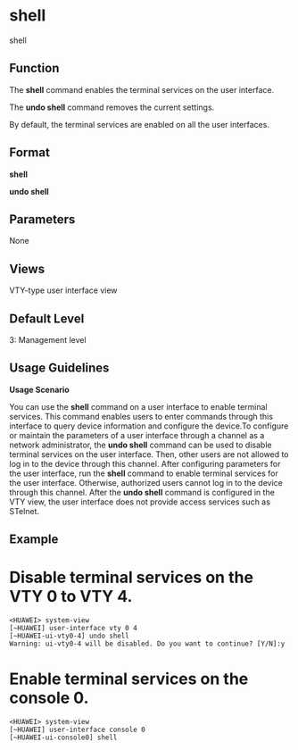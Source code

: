 shell
=====

shell

Function
--------



The **shell** command enables the terminal services on the user interface.

The **undo shell** command removes the current settings.



By default, the terminal services are enabled on all the user interfaces.


Format
------

**shell**

**undo shell**


Parameters
----------

None

Views
-----

VTY-type user interface view


Default Level
-------------

3: Management level


Usage Guidelines
----------------

**Usage Scenario**

You can use the **shell** command on a user interface to enable terminal services. This command enables users to enter commands through this interface to query device information and configure the device.To configure or maintain the parameters of a user interface through a channel as a network administrator, the **undo shell** command can be used to disable terminal services on the user interface. Then, other users are not allowed to log in to the device through this channel. After configuring parameters for the user interface, run the **shell** command to enable terminal services for the user interface. Otherwise, authorized users cannot log in to the device through this channel. After the **undo shell** command is configured in the VTY view, the user interface does not provide access services such as STelnet.


Example
-------

# Disable terminal services on the VTY 0 to VTY 4.
```
<HUAWEI> system-view
[~HUAWEI] user-interface vty 0 4
[~HUAWEI-ui-vty0-4] undo shell
Warning: ui-vty0-4 will be disabled. Do you want to continue? [Y/N]:y

```

# Enable terminal services on the console 0.
```
<HUAWEI> system-view
[~HUAWEI] user-interface console 0
[~HUAWEI-ui-console0] shell

```